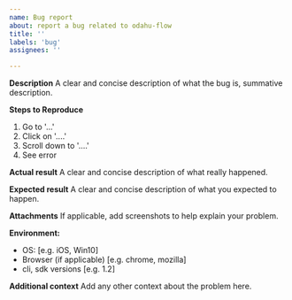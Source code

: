```yaml
---
name: Bug report
about: report a bug related to odahu-flow
title: ''
labels: 'bug'
assignees: ''

---
```


**Description**
A clear and concise description of what the bug is, summative description.

**Steps to Reproduce**
1. Go to '...'
2. Click on '....'
3. Scroll down to '....'
4. See error

**Actual result**
A clear and concise description of what really happened.

**Expected result**
A clear and concise description of what you expected to happen.

**Attachments**
If applicable, add screenshots to help explain your problem.

**Environment:**
 - OS: [e.g. iOS, Win10]
 - Browser (if applicable) [e.g. chrome, mozilla]
 - cli, sdk versions [e.g. 1.2]

**Additional context**
Add any other context about the problem here.
